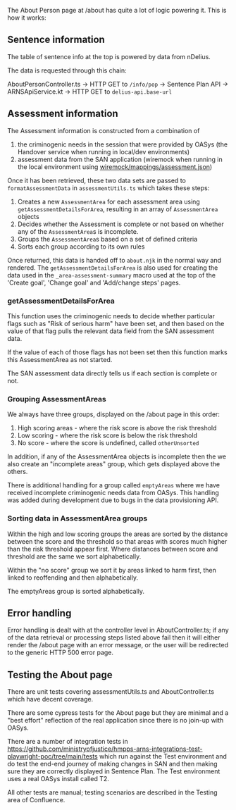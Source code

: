 The About Person page at /about has quite a lot of logic powering it. This is how it works:

## Sentence information

The table of sentence info at the top is powered by data from nDelius.

The data is requested through this chain:

AboutPersonController.ts -> HTTP GET to `/info/pop` -> Sentence Plan API -> ARNSApiService.kt -> HTTP GET to `delius-api.base-url`

## Assessment information

The Assessment information is constructed from a combination of

1. the criminogenic needs in the session that were provided by OASys (the Handover service when running in local/dev environments)
2. assessment data from the SAN application (wiremock when running in the local environment using [wiremock/mappings/assessment.json](../wiremock/mappings/assessment.json))

Once it has been retrieved, these two data sets are passed to `formatAssessmentData` in `assessmentUtils.ts` which takes these steps:

1. Creates a new `AssessmentArea` for each assessment area using `getAssessmentDetailsForArea`, resulting in an array of `AssessmentArea` objects
2. Decides whether the Assessment is complete or not based on whether any of the `AssessmentArea`s is incomplete.
3. Groups the `AssessmentArea`s based on a set of defined criteria
4. Sorts each group according to its own rules

Once returned, this data is handed off to `about.njk` in the normal way and rendered. The `getAssessmentDetailsForArea` is also used for creating the data used in the `_area-assessment-summary` macro used at the top of the 'Create goal', 'Change goal' and 'Add/change steps' pages.

### getAssessmentDetailsForArea

This function uses the criminogenic needs to decide whether particular flags such as "Risk of serious harm" have been set, and then based on the value of that flag pulls the relevant data field from the SAN assessment data.

If the value of each of those flags has not been set then this function marks this AssessmentArea as not started.

The SAN assessment data directly tells us if each section is complete or not.

### Grouping AssessmentAreas

We always have three groups, displayed on the /about page in this order:

1. High scoring areas - where the risk score is above the risk threshold
2. Low scoring - where the risk score is below the risk threshold
3. No score - where the score is undefined, called `otherUnsorted`

In addition, if any of the AssessmentArea objects is incomplete then the we also create an "incomplete areas" group, which gets displayed above the others.

There is additional handling for a group called `emptyAreas` where we have received incomplete criminogenic needs data from OASys. This handling was added during development due to bugs in the data provisioning API.

### Sorting data in AssessmentArea groups

Within the high and low scoring groups the areas are sorted by the distance between the score and the threshold so that areas with scores much higher than the risk threshold appear first. Where distances between score and threshold are the same we sort alphabetically.

Within the "no score" group we sort it by areas linked to harm first, then linked to reoffending and then alphabetically.

The emptyAreas group is sorted alphabetically.

## Error handling

Error handling is dealt with at the controller level in AboutController.ts; if any of the data retrieval or processing steps listed above fail then it will either render the /about page with an error message, or the user will be redirected to the generic HTTP 500 error page.

## Testing the About page

There are unit tests covering assessmentUtils.ts and AboutController.ts which have decent coverage.

There are some cypress tests for the About page but they are minimal and a "best effort" reflection of the real application since there is no join-up with OASys.

There are a number of integration tests in https://github.com/ministryofjustice/hmpps-arns-integrations-test-playwright-poc/tree/main/tests which run against the Test environment and do test the end-end journey of making changes in SAN and then making sure they are correctly displayed in Sentence Plan. The Test environment uses a real OASys install called T2.

All other tests are manual; testing scenarios are described in the Testing area of Confluence.
